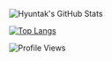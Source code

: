 ![Hyuntak's GitHub Stats](https://github-readme-stats.vercel.app/api?username=hyuntak03&show_icons=true)

[![Top Langs](https://github-readme-stats.vercel.app/api/top-langs/?username=hyuntak03)](https://github.com/anuraghazra/github-readme-stats)

![Profile Views](https://komarev.com/ghpvc/?username=hyuntak03)
<!--
**hyuntak03/hyuntak03** is a ✨ _special_ ✨ repository because its `README.md` (this file) appears on your GitHub profile.

Here are some ideas to get you started:

- 🔭 I’m currently working on ...
- 🌱 I’m currently learning ...
- 👯 I’m looking to collaborate on ...
- 🤔 I’m looking for help with ...
- 💬 Ask me about ...
- 📫 How to reach me: ...
- 😄 Pronouns: ...
- ⚡ Fun fact: ...
-->
